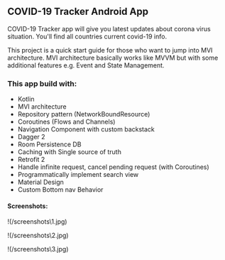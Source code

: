 ## COVID-19 Tracker Android App

COVID-19 Tracker app will give you latest updates about corona virus situation. You'll find all countries current covid-19 info. 

This project is a quick start guide for those who want to jump into MVI architecture. MVI architecture basically works like MVVM but with some additional features e.g. Event and State Management.

### This app build with: 

- Kotlin
- MVI architecture
- Repository pattern (NetworkBoundResource)
- Coroutines (Flows and Channels)
- Navigation Component with custom backstack 
- Dagger 2
- Room Persistence DB
- Caching with Single source of truth
- Retrofit 2
- Handle infinite request, cancel pending request (with Coroutines)
- Programmatically implement search view
- Material Design
- Custom Bottom nav Behavior

#### Screenshots:

!(/screenshots\1.jpg)

!(/screenshots\2.jpg)

!(/screenshots\3.jpg)
